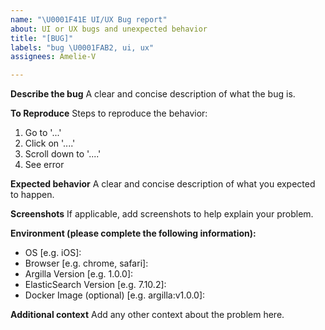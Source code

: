 ```yaml
---
name: "\U0001F41E UI/UX Bug report"
about: UI or UX bugs and unexpected behavior
title: "[BUG]"
labels: "bug \U0001FAB2, ui, ux"
assignees: Amelie-V

---
```


<!--  Ask David for help you to contribute https://calendly.com/argilla-office-hours/30min or feel free to submit a pull request straight away: https://github.com/argilla-io/argilla/pulls or  -->

**Describe the bug**
A clear and concise description of what the bug is.

**To Reproduce**
Steps to reproduce the behavior:
1. Go to '...'
2. Click on '....'
3. Scroll down to '....'
4. See error

**Expected behavior**
A clear and concise description of what you expected to happen.

**Screenshots**
If applicable, add screenshots to help explain your problem.

**Environment (please complete the following information):**
 - OS [e.g. iOS]:
 - Browser [e.g. chrome, safari]:
 - Argilla Version [e.g. 1.0.0]:
 - ElasticSearch Version [e.g. 7.10.2]:
 - Docker Image (optional) [e.g. argilla:v1.0.0]:

**Additional context**
Add any other context about the problem here.
